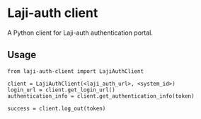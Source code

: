 # Laji-auth client

A Python client for Laji-auth authentication portal.

## Usage

    from laji-auth-client import LajiAuthClient 
    
    client = LajiAuthClient(<laji_auth_url>, <system_id>)
    login_url = client.get_login_url()
    authentication_info = client.get_authentication_info(token)

    success = client.log_out(token)